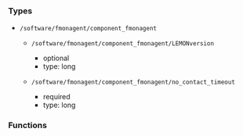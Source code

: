 ### Types

- `/software/fmonagent/component_fmonagent`
    - `/software/fmonagent/component_fmonagent/LEMONversion`
        - optional
        - type: long

    - `/software/fmonagent/component_fmonagent/no_contact_timeout`
        - required
        - type: long
### Functions
